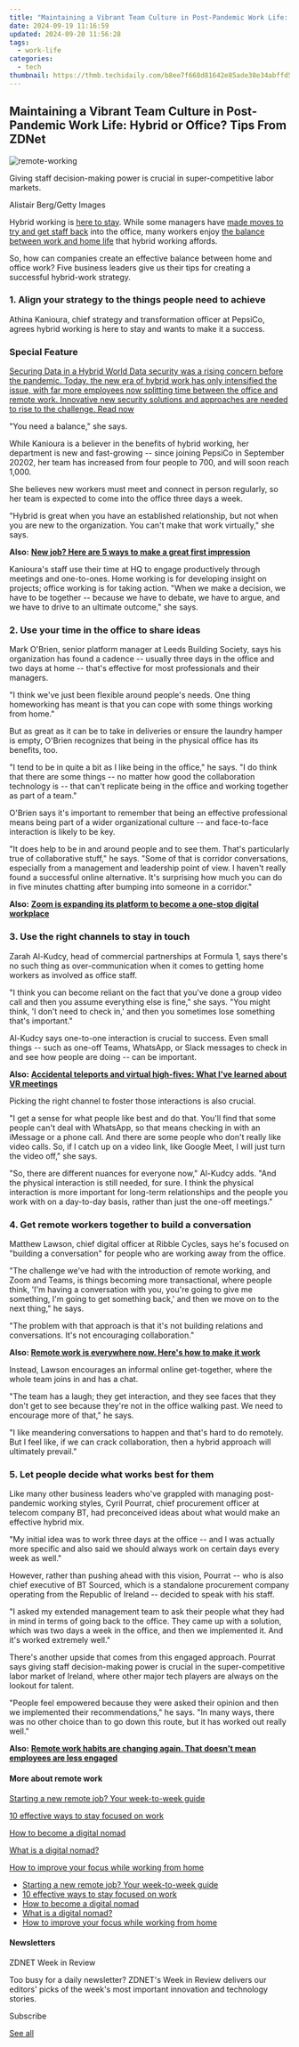 ```yaml
---
title: "Maintaining a Vibrant Team Culture in Post-Pandemic Work Life: Hybrid or Office? Tips From ZDNet"
date: 2024-09-19 11:16:59
updated: 2024-09-20 11:56:28
tags:
  - work-life
categories:
  - tech
thumbnail: https://thmb.techidaily.com/b8ee7f668d81642e85ade38e34abffd540ab85d6f715874a1c53fa95c5d6dc9a.png
---
```


## Maintaining a Vibrant Team Culture in Post-Pandemic Work Life: Hybrid or Office? Tips From ZDNet

![remote-working](https://www.zdnet.com/a/img/resize/862fe2becd83baf0eab3bf5ab90520df084e7512/2023/02/28/c64a7f1f-6b67-4f37-8ae8-1f9d317082ce/remote-working.jpg?auto=webp&width=1280)

Giving staff decision-making power is crucial in super-competitive labor markets.

Alistair Berg/Getty Images

Hybrid working is [here to stay](https://www.zdnet.com/home-and-office/work-life/remote-work-is-here-to-stay-so-why-is-everyone-still-getting-it-so-wrong/). While some managers have [made moves to try and get staff back](https://www.zdnet.com/home-and-office/work-life/return-to-the-office-or-else-why-bosses-ultimatums-are-missing-the-point/) into the office, many workers enjoy [the balance between work and home life](https://www.zdnet.com/home-and-office/work-life/remote-work-is-everywhere-now-but-here-are-3-things-ive-learned-from-doing-it-for-years/) that hybrid working affords. 

So, how can companies create an effective balance between home and office work? Five business leaders give us their tips for creating a successful hybrid-work strategy.

### 1\. Align your strategy to the things people need to achieve

Athina Kanioura, chief strategy and transformation officer at PepsiCo, agrees hybrid working is here to stay and wants to make it a success.

### Special Feature

[Securing Data in a Hybrid World Data security was a rising concern before the pandemic. Today, the new era of hybrid work has only intensified the issue, with far more employees now splitting time between the office and remote work. Innovative new security solutions and approaches are needed to rise to the challenge.  Read now](https://www.zdnet.com/collection/securing-data-in-a-hybrid-world/)

"You need a balance," she says.

While Kanioura is a believer in the benefits of hybrid working, her department is new and fast-growing -- since joining PepsiCo in September 20202, her team has increased from four people to 700, and will soon reach 1,000\. 

She believes new workers must meet and connect in person regularly, so her team is expected to come into the office three days a week. 

"Hybrid is great when you have an established relationship, but not when you are new to the organization. You can't make that work virtually," she says.

**Also:** [**New job? Here are 5 ways to make a great first impression**](https://www.zdnet.com/home-and-office/work-life/new-job-here-are-5-ways-to-make-a-great-first-impression/)

Kanioura's staff use their time at HQ to engage productively through meetings and one-to-ones. Home working is for developing insight on projects; office working is for taking action. "When we make a decision, we have to be together -- because we have to debate, we have to argue, and we have to drive to an ultimate outcome," she says. 

### 2\. Use your time in the office to share ideas

Mark O'Brien, senior platform manager at Leeds Building Society, says his organization has found a cadence -- usually three days in the office and two days at home -- that's effective for most professionals and their managers.

"I think we've just been flexible around people's needs. One thing homeworking has meant is that you can cope with some things working from home." 

But as great as it can be to take in deliveries or ensure the laundry hamper is empty, O'Brien recognizes that being in the physical office has its benefits, too.

"I tend to be in quite a bit as I like being in the office," he says. "I do think that there are some things -- no matter how good the collaboration technology is -- that can't replicate being in the office and working together as part of a team." 

O'Brien says it's important to remember that being an effective professional means being part of a wider organizational culture -- and face-to-face interaction is likely to be key.

"It does help to be in and around people and to see them. That's particularly true of collaborative stuff," he says. "Some of that is corridor conversations, especially from a management and leadership point of view. I haven't really found a successful online alternative. It's surprising how much you can do in five minutes chatting after bumping into someone in a corridor."

**Also:** [**Zoom is expanding its platform to become a one-stop digital workplace**](https://www.zdnet.com/article/zoom-is-expanding-its-platform-to-become-a-one-stop-digital-workplace/)

### 3\. Use the right channels to stay in touch

Zarah Al-Kudcy, head of commercial partnerships at Formula 1, says there's no such thing as over-communication when it comes to getting home workers as involved as office staff.

"I think you can become reliant on the fact that you've done a group video call and then you assume everything else is fine," she says. "You might think, 'I don't need to check in,' and then you sometimes lose something that's important."

Al-Kudcy says one-to-one interaction is crucial to success. Even small things -- such as one-off Teams, WhatsApp, or Slack messages to check in and see how people are doing -- can be important. 

**Also:** [**Accidental teleports and virtual high-fives: What I've learned about VR meetings**](https://www.zdnet.com/article/video-meetings-dont-work-so-can-the-metaverse-do-better-heres-what-i-found/)

Picking the right channel to foster those interactions is also crucial.

"I get a sense for what people like best and do that. You'll find that some people can't deal with WhatsApp, so that means checking in with an iMessage or a phone call. And there are some people who don't really like video calls. So, if I catch up on a video link, like Google Meet, I will just turn the video off," she says. 

"So, there are different nuances for everyone now," Al-Kudcy adds. "And the physical interaction is still needed, for sure. I think the physical interaction is more important for long-term relationships and the people you work with on a day-to-day basis, rather than just the one-off meetings."

### 4\. Get remote workers together to build a conversation

Matthew Lawson, chief digital officer at Ribble Cycles, says he's focused on "building a conversation" for people who are working away from the office.

"The challenge we've had with the introduction of remote working, and Zoom and Teams, is things becoming more transactional, where people think, 'I'm having a conversation with you, you're going to give me something, I'm going to get something back,' and then we move on to the next thing," he says.

"The problem with that approach is that it's not building relations and conversations. It's not encouraging collaboration."

**Also: [Remote work is everywhere now. Here's how to make it work](https://www.zdnet.com/home-and-office/work-life/remote-work-is-everywhere-now-but-here-are-3-things-ive-learned-from-doing-it-for-years/)**

Instead, Lawson encourages an informal online get-together, where the whole team joins in and has a chat. 

"The team has a laugh; they get interaction, and they see faces that they don't get to see because they're not in the office walking past. We need to encourage more of that," he says.

"I like meandering conversations to happen and that's hard to do remotely. But I feel like, if we can crack collaboration, then a hybrid approach will ultimately prevail."

### 5\. Let people decide what works best for them

Like many other business leaders who've grappled with managing post-pandemic working styles, Cyril Pourrat, chief procurement officer at telecom company BT, had preconceived ideas about what would make an effective hybrid mix.

"My initial idea was to work three days at the office -- and I was actually more specific and also said we should always work on certain days every week as well." 

However, rather than pushing ahead with this vision, Pourrat -- who is also chief executive of BT Sourced, which is a standalone procurement company operating from the Republic of Ireland -- decided to speak with his staff.

"I asked my extended management team to ask their people what they had in mind in terms of going back to the office. They came up with a solution, which was two days a week in the office, and then we implemented it. And it's worked extremely well."

There's another upside that comes from this engaged approach. Pourrat says giving staff decision-making power is crucial in the super-competitive labor market of Ireland, where other major tech players are always on the lookout for talent.

"People feel empowered because they were asked their opinion and then we implemented their recommendations," he says. "In many ways, there was no other choice than to go down this route, but it has worked out really well."

**Also:** [**Remote work habits are changing again. That doesn't mean employees are less engaged**](https://www.zdnet.com/home-and-office/work-life/remote-work-habits-are-changing-again-that-doesnt-mean-employees-are-less-engaged/)

#### More about remote work

[Starting a new remote job? Your week-to-week guide](https://www.zdnet.com/article/starting-a-new-job-guide/ "Starting a new remote job? Your week-to-week guide")

[10 effective ways to stay focused on work](https://www.zdnet.com/article/how-to-improve-your-focus-at-work/ "10 effective ways to stay focused on work")

[How to become a digital nomad](https://www.zdnet.com/article/how-to-become-a-digital-nomad/ "How to become a digital nomad")

[What is a digital nomad?](https://www.zdnet.com/article/digital-nomad-jobs/ "What is a digital nomad?")

[How to improve your focus while working from home](https://www.zdnet.com/article/improve-focus-while-you-work-from-home/ "How to improve your focus while working from home")

* [Starting a new remote job? Your week-to-week guide](https://www.zdnet.com/article/starting-a-new-job-guide/ "Starting a new remote job? Your week-to-week guide")
* [10 effective ways to stay focused on work](https://www.zdnet.com/article/how-to-improve-your-focus-at-work/ "10 effective ways to stay focused on work")
* [How to become a digital nomad](https://www.zdnet.com/article/how-to-become-a-digital-nomad/ "How to become a digital nomad")
* [What is a digital nomad?](https://www.zdnet.com/article/digital-nomad-jobs/ "What is a digital nomad?")
* [How to improve your focus while working from home](https://www.zdnet.com/article/improve-focus-while-you-work-from-home/ "How to improve your focus while working from home")

#### Newsletters

ZDNET Week in Review

Too busy for a daily newsletter? ZDNET's Week in Review delivers our editors' picks of the week's most important innovation and technology stories.

 Subscribe

[See all](https://www.zdnet.com/newsletters/)

<ins class="adsbygoogle"
     style="display:block"
     data-ad-format="autorelaxed"
     data-ad-client="ca-pub-7571918770474297"
     data-ad-slot="1223367746"></ins>



<ins class="adsbygoogle"
     style="display:block"
     data-ad-client="ca-pub-7571918770474297"
     data-ad-slot="8358498916"
     data-ad-format="auto"
     data-full-width-responsive="true"></ins>
